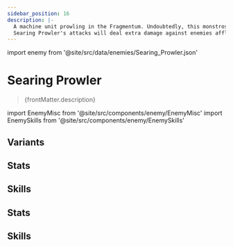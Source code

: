 ```yaml
---
sidebar_position: 16
description: |-
  A machine unit prowling in the Fragmentum. Undoubtedly, this monstrosity is not a human creation, but one imitated by the Fragmentum's twisted power.
  Searing Prowler's attacks will deal extra damage against enemies afflicted with Burn.
---
```


import enemy from '@site/src/data/enemies/Searing_Prowler.json'

# Searing Prowler
<blockquote>{frontMatter.description}</blockquote>

import EnemyMisc from '@site/src/components/enemy/EnemyMisc'
import EnemySkills from '@site/src/components/enemy/EnemySkills'

## Variants

<Tabs>
<TabItem value='0' label='Searing Prowler'>

<h2>Stats</h2>

<EnemyMisc enemy={enemy} variant={0} />

<h2>Skills</h2>

<EnemySkills enemy={enemy} variant={0} />
</TabItem>
<TabItem value='1' label='Searing Prowler (Bug)'>

<h2>Stats</h2>

<EnemyMisc enemy={enemy} variant={1} />

<h2>Skills</h2>

<EnemySkills enemy={enemy} variant={1} />
</TabItem>
</Tabs>
